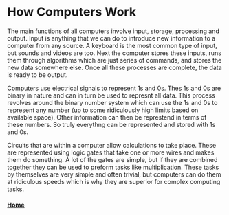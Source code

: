 # How Computers Work
The main functions of all computers involve input, storage, processing and output. Input is anything that we can do to introduce new information to a computer from any source. A keyboard is the most common type of input, but sounds and videos are too. Next the computer stores these inputs, runs them through algorithms which are just series of commands, and stores the new data somewhere else. Once all these processes are complete, the data is ready to be output.

Computers use electrical signals to represent 1s and 0s. Thes 1s and 0s are binary in nature and can in turn be used to represnt all data. This process revolves around the binary number system which can use the 1s and 0s to represent any number (up to some ridiculously high limits based on available space). Other information can then be represtend in terms of these numbers. So truly everythng can be represented and stored with 1s and 0s.

Circuits that are within a computer allow calculations to take place. These are represented using logic gates that take one or more wires and makes them do something. A lot of the gates are simple, but if they are combined together they can be used to preform tasks like multiplication. These tasks by themselves are very simple and often trivial, but computers can do them at ridiculous speeds which is why they are superior for complex computing tasks.

#### [Home](README.md)
